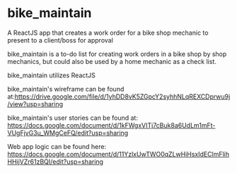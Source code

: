 # bike_maintain
A ReactJS app that creates a work order for a bike shop mechanic to present to a client/boss for approval

bike_maintain is a to-do list for creating work orders in a bike shop by shop mechanics, but could also be used by
a home mechanic as a check list.

bike_maintain utilizes ReactJS 

bike_maintain's wireframe can be found at:https://drive.google.com/file/d/1yhDD8vK5ZGpcY2syhhNLqREXCDprwu9j/view?usp=sharing

bike_maintain's user stories can be found at:  https://docs.google.com/document/d/1kFWgxVITj7cBuk8a6UdLm1mFt-VUgFjvG3u_WMgCeFQ/edit?usp=sharing

Web app logic can be found here:  https://docs.google.com/document/d/11YzlxUwTWO0qZLwHiHsxIdEClmFlihHHijVZr61zBQI/edit?usp=sharing